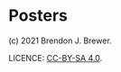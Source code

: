 Posters
=======

(c) 2021 Brendon J. Brewer.

LICENCE: [CC-BY-SA 4.0](https://creativecommons.org/licenses/by-sa/4.0/).

